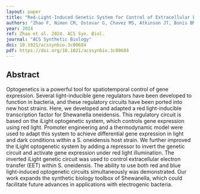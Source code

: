 ```yaml
---
layout: paper
title: "Red-Light-Induced Genetic System for Control of Extracellular Electron Transfer"
authors: "Zhao F, Niman CM, Ostovar G, Chavez MS, Atkinson JT, Bonis BM, Gralnick JA, El-Naggar MY, and Boedicker JQ"
year: 2024
ref: Zhao et al. 2024. ACS Syn. Biol.
journal: "ACS Synthetic Biology"
doi: 10.1021/acssynbio.3c00684
pdf: https://doi.org/10.1021/acssynbio.3c00684
---
```


## Abstract

Optogenetics is a powerful tool for spatiotemporal control of gene expression. Several light-inducible gene regulators have been developed to function in bacteria, and these regulatory circuits have been ported into new host strains. Here, we developed and adapted a red light-inducible transcription factor for Shewanella oneidensis. This regulatory circuit is based on the iLight optogenetic system, which controls gene expression using red light. Promoter engineering and a thermodynamic model were used to adapt this system to achieve differential gene expression in light and dark conditions within a S. oneidensis host strain. We further improved the iLight optogenetic system by adding a repressor to invert the genetic circuit and activate gene expression under red light illumination. The inverted iLight genetic circuit was used to control extracellular electron transfer (EET) within S. oneidensis. The ability to use both red and blue light-induced optogenetic circuits simultaneously was demonstrated. Our work expands the synthetic biology toolbox of Shewanella, which could facilitate future advances in applications with electrogenic bacteria.